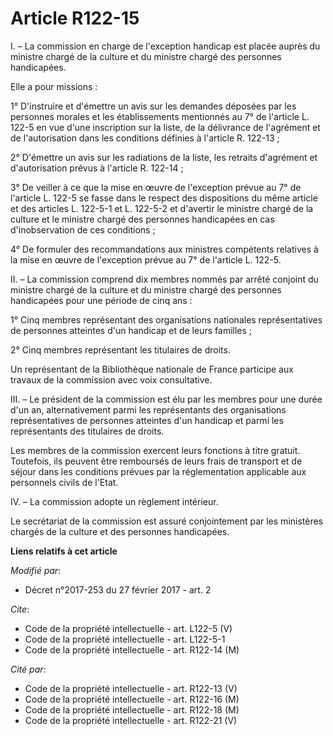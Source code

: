 # Article R122-15

I. – La commission en charge de l'exception handicap est placée auprès du ministre chargé de la culture et du ministre chargé
des personnes handicapées. 

Elle a pour missions : 

1° D'instruire et d'émettre un avis sur les demandes déposées par les personnes morales et les établissements mentionnés au
7° de l'article L. 122-5 en vue d'une inscription sur la liste, de la délivrance de l'agrément et de l'autorisation dans les
conditions définies à l'article R. 122-13 ; 

2° D'émettre un avis sur les radiations de la liste, les retraits d'agrément et d'autorisation prévus à l'article R.
122-14 ; 

3° De veiller à ce que la mise en œuvre de l'exception prévue au 7° de l'article L. 122-5 se fasse dans le respect des
dispositions du même article et des articles L. 122-5-1 et L. 122-5-2 et d'avertir le ministre chargé de la culture et le
ministre chargé des personnes handicapées en cas d'inobservation de ces conditions ; 

4° De formuler des recommandations aux ministres compétents relatives à la mise en œuvre de l'exception prévue au 7° de
l'article L. 122-5. 

II. – La commission comprend dix membres nommés par arrêté conjoint du ministre chargé de la culture et du ministre chargé
des personnes handicapées pour une période de cinq ans : 

1° Cinq membres représentant des organisations nationales représentatives de personnes atteintes d'un handicap et de leurs
familles ; 

2° Cinq membres représentant les titulaires de droits. 

Un représentant de la Bibliothèque nationale de France participe aux travaux de la commission avec voix consultative. 

III. – Le président de la commission est élu par les membres pour une durée d'un an, alternativement parmi les représentants
des organisations représentatives de personnes atteintes d'un handicap et parmi les représentants des titulaires de droits. 

Les membres de la commission exercent leurs fonctions à titre gratuit. Toutefois, ils peuvent être remboursés de leurs frais
de transport et de séjour dans les conditions prévues par la réglementation applicable aux personnels civils de l'Etat. 

IV. – La commission adopte un règlement intérieur. 

Le secrétariat de la commission est assuré conjointement par les ministères chargés de la culture et des personnes
handicapées.

**Liens relatifs à cet article**

_Modifié par_:

  - Décret n°2017-253 du 27 février 2017 - art. 2

_Cite_:

  - Code de la propriété intellectuelle - art. L122-5 (V)
  - Code de la propriété intellectuelle - art. L122-5-1
  - Code de la propriété intellectuelle - art. R122-14 (M)

_Cité par_:

  - Code de la propriété intellectuelle - art. R122-13 (V)
  - Code de la propriété intellectuelle - art. R122-16 (M)
  - Code de la propriété intellectuelle - art. R122-18 (M)
  - Code de la propriété intellectuelle - art. R122-21 (V)
